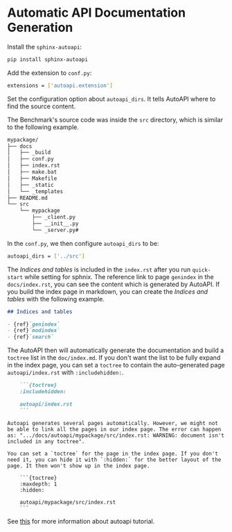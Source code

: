 # Automatic API Documentation Generation

Install the `sphinx-autoapi`:

```sh
pip install sphinx-autoapi
```

Add the extension to `conf.py`:

```sh
extensions = ['autoapi.extension']
```

Set the configuration option about `autoapi_dirs`. It tells AutoAPI where to find the source content.

The Benchmark's source code was inside the `src` directory, which is similar to the following example.

```markdown
mypackage/
├── docs
│   ├── _build
│   ├── conf.py
│   ├── index.rst
│   ├── make.bat
│   ├── Makefile
│   ├── _static
│   └── _templates
├── README.md
└── src
    └── mypackage
        ├── _client.py
        ├── __init__.py
        └── _server.py#
```

In the `conf.py`, we then configure `autoapi_dirs` to be:

```sh
autoapi_dirs = ['../src']
```

The *Indices and tables* is included in the `index.rst` after you run `quick-start` while setting for sphnix. The reference link to page `genindex` in the `docs/index.rst`, you can see the content which is generated by AutoAPI. If you build the index page in markdown, you can create the *Indices and tables* with the following example.

```markdown
## Indices and tables

- {ref}`genindex`
- {ref}`modindex`
- {ref}`search`
```

The AutoAPI then will automatically generate the documentation and build a `toctree` list in the `doc/index.md`. If you don't want the list to be fully expand in the index page, you can set a `toctree` to contain the auto-generated page `autoapi/index.rst` with `:includehidden:`.

```markdown
    ```{toctree}
    :includehidden:

    autoapi/index.rst
    ```
```

```{note}
Autoapi generates several pages automatically. However, we might not be able to link all the pages in our index page. The error can happen as: ".../docs/autoapi/mypackage/src/index.rst: WARNING: document isn't included in any toctree".

You can set a `toctree` for the page in the index page. If you don't need it, you can hide it with `:hidden:` for the better layout of the page. It then won't show up in the index page.

    ```{toctree}
    :maxdepth: 1
    :hidden:

    autoapi/mypackage/src/index.rst
    ```
```

See [this](https://sphinx-autoapi.readthedocs.io/en/latest/tutorials.html) for more information about autoapi tutorial.